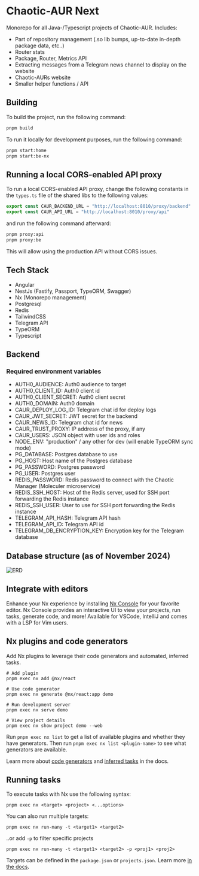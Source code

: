 # Chaotic-AUR Next

Monorepo for all Java-/Typescript projects of Chaotic-AUR. Includes:

- Part of repository management (.so lib bumps, up-to-date in-depth package data, etc..)
- Router stats
- Package, Router, Metrics API
- Extracting messages from a Telegram news channel to display on the website
- Chaotic-AURs website
- Smaller helper functions / API

## Building

To build the project, run the following command:

```bash
pnpm build
```

To run it locally for development purposes, run the following command:

```bash
pnpm start:home
pnpm start:be-nx
```

## Running a local CORS-enabled API proxy

To run a local CORS-enabled API proxy, change the following constants in the `types.ts` file of the shared libs to the
following values:

```typescript
export const CAUR_BACKEND_URL = "http://localhost:8010/proxy/backend"
export const CAUR_API_URL = "http://localhost:8010/proxy/api"
```

and run the following command afterward:

```bash
pnpm proxy:api
pnpm proxy:be
```

This will allow using the production API without CORS issues.

## Tech Stack

- Angular
- NestJs (Fastify, Passport, TypeORM, Swagger)
- Nx (Monorepo management)
- Postgresql
- Redis
- TailwindCSS
- Telegram API
- TypeORM
- Typescript

## Backend

### Required environment variables

- AUTH0_AUDIENCE: Auth0 audience to target
- AUTH0_CLIENT_ID: Auth0 client id
- AUTH0_CLIENT_SECRET: Auth0 client secret
- AUTH0_DOMAIN: Auth0 domain
- CAUR_DEPLOY_LOG_ID: Telegram chat id for deploy logs
- CAUR_JWT_SECRET: JWT secret for the backend
- CAUR_NEWS_ID: Telegram chat id for news
- CAUR_TRUST_PROXY: IP address of the proxy, if any
- CAUR_USERS: JSON object with user ids and roles
- NODE_ENV: "production" / any other for dev (will enable TypeORM sync mode)
- PG_DATABASE: Postgres database to use
- PG_HOST: Host name of the Postgres database
- PG_PASSWORD: Postgres password
- PG_USER: Postgres user
- REDIS_PASSWORD: Redis password to connect with the Chaotic Manager (Moleculer microservice)
- REDIS_SSH_HOST: Host of the Redis server, used for SSH port forwarding the Redis instance
- REDIS_SSH_USER: User to use for SSH port forwarding the Redis instance
- TELEGRAM_API_HASH: Telegram API hash
- TELEGRAM_API_ID: Telegram API id
- TELEGRAM_DB_ENCRYPTION_KEY: Encryption key for the Telegram database

## Database structure (as of November 2024)

![ERD](./assets/ERD.svg)

## Integrate with editors

Enhance your Nx experience by installing [Nx Console](https://nx.dev/nx-console) for your favorite editor. Nx Console
provides an interactive UI to view your projects, run tasks, generate code, and more! Available for VSCode, IntelliJ and
comes with a LSP for Vim users.

## Nx plugins and code generators

Add Nx plugins to leverage their code generators and automated, inferred tasks.

```
# Add plugin
pnpm exec nx add @nx/react

# Use code generator
pnpm exec nx generate @nx/react:app demo

# Run development server
pnpm exec nx serve demo

# View project details
pnpm exec nx show project demo --web
```

Run `pnpm exec nx list` to get a list of available plugins and whether they have generators. Then run
`pnpm exec nx list <plugin-name>` to see what generators are available.

Learn more about [code generators](https://nx.dev/features/generate-code) and
[inferred tasks](https://nx.dev/concepts/inferred-tasks) in the docs.

## Running tasks

To execute tasks with Nx use the following syntax:

```
pnpm exec nx <target> <project> <...options>
```

You can also run multiple targets:

```
pnpm exec nx run-many -t <target1> <target2>
```

..or add `-p` to filter specific projects

```
pnpm exec nx run-many -t <target1> <target2> -p <proj1> <proj2>
```

Targets can be defined in the `package.json` or `projects.json`. Learn more
[in the docs](https://nx.dev/features/run-tasks).

